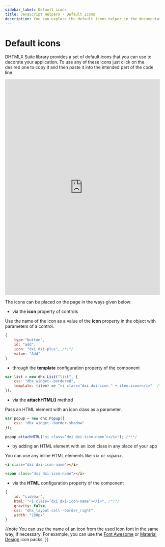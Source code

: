 ```yaml
---
sidebar_label: Default icons
title: JavaScript Helpers - Default Icons 
description: You can explore the default icons helper in the documentation of the DHTMLX JavaScript UI library. Browse developer guides and API reference, try out code examples and live demos, and download a free 30-day evaluation version of DHTMLX Suite 7.
---
```


# Default icons

DHTMLX Suite library provides a set of default icons that you can use to decorate your application. To use any of these icons just click on the desired one to copy it and then paste it into the intended part of the code line.

<iframe src="https://snippet.dhtmlx.com/6vuv448f?mode=result" frameborder="0" class="snippet_iframe" width="100%" height="700"></iframe>

The icons can be placed on the page in the ways given below:

- via the **icon** property of controls

Use the name of the icon as a value of the **icon** property in the object with parameters of a control.

~~~js
{
 	type:"button",
    id: "add",
    icon: "dxi dxi-plus", /*!*/
    value: "Add"
}
~~~

- through the **template** configuration property of the component

~~~js
var list = new dhx.List("list", {
	css: "dhx_widget--bordered",  
    template: (item) => "<i class=’dxi dxi-icon-’ + item.icon></i>"  /*!*/
}); 
~~~

- via the **attachHTML()** method

Pass an HTML element with an icon class as a parameter.

~~~js
var popup = new dhx.Popup({
	css: "dhx_widget--border-shadow"
});
 
popup.attachHTML("<i class=’dxi dxi-icon-name’></i>"); /*!*/
~~~

- by adding an HTML element with an icon class in any place of your app

You can use any inline HTML elements like &lt;i&gt; or &lt;span&gt;.

~~~html
<i class="dxi dxi-icon-name"></i>

<span class="dxi dxi-icon-name"></i>
~~~

- via the **HTML** configuration property of the component

~~~js
{
  	id: "sidebar",
  	html: "<i class=’dxi dxi-icon-name’></i>", /*!*/
  	gravity: false,
  	css: "dhx_layout-cell--border_right",
  	width: "200px"
}
~~~ 

{{note You can use the name of an icon from the used icon font in the same way, if necessary. For example, you can use the [Font Awesome](https://fontawesome.com/) or [Material Design](https://materialdesignicons.com/) icon packs.
}} 
